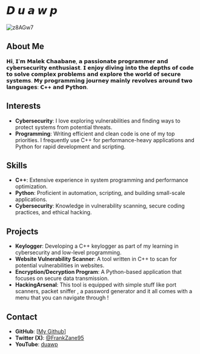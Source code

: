 # 𝘿 𝙪 𝙖 𝙬 𝙥

![z8AGw7](https://github.com/user-attachments/assets/079ae7b1-dc85-410d-aeda-d1f4d45eb5e4)




## About Me
𝗛𝗶, 𝗜'𝗺 𝗠𝗮𝗹𝗲𝗸 𝗖𝗵𝗮𝗮𝗯𝗮𝗻𝗲, 𝗮 𝗽𝗮𝘀𝘀𝗶𝗼𝗻𝗮𝘁𝗲 𝗽𝗿𝗼𝗴𝗿𝗮𝗺𝗺𝗲𝗿 𝗮𝗻𝗱 𝗰𝘆𝗯𝗲𝗿𝘀𝗲𝗰𝘂𝗿𝗶𝘁𝘆 𝗲𝗻𝘁𝗵𝘂𝘀𝗶𝗮𝘀𝘁. 𝗜 𝗲𝗻𝗷𝗼𝘆 𝗱𝗶𝘃𝗶𝗻𝗴 𝗶𝗻𝘁𝗼 𝘁𝗵𝗲 𝗱𝗲𝗽𝘁𝗵𝘀 𝗼𝗳 𝗰𝗼𝗱𝗲 𝘁𝗼 𝘀𝗼𝗹𝘃𝗲 𝗰𝗼𝗺𝗽𝗹𝗲𝘅 𝗽𝗿𝗼𝗯𝗹𝗲𝗺𝘀 𝗮𝗻𝗱 𝗲𝘅𝗽𝗹𝗼𝗿𝗲 𝘁𝗵𝗲 𝘄𝗼𝗿𝗹𝗱 𝗼𝗳 𝘀𝗲𝗰𝘂𝗿𝗲 𝘀𝘆𝘀𝘁𝗲𝗺𝘀. 𝗠𝘆 𝗽𝗿𝗼𝗴𝗿𝗮𝗺𝗺𝗶𝗻𝗴 𝗷𝗼𝘂𝗿𝗻𝗲𝘆 𝗺𝗮𝗶𝗻𝗹𝘆 𝗿𝗲𝘃𝗼𝗹𝘃𝗲𝘀 𝗮𝗿𝗼𝘂𝗻𝗱 𝘁𝘄𝗼 𝗹𝗮𝗻𝗴𝘂𝗮𝗴𝗲𝘀: **𝗖++** 𝗮𝗻𝗱 **𝗣𝘆𝘁𝗵𝗼𝗻**.

## Interests
- **Cybersecurity**: I love exploring vulnerabilities and finding ways to protect systems from potential threats.
- **Programming**: Writing efficient and clean code is one of my top priorities. I frequently use C++ for performance-heavy applications and Python for rapid development and scripting.

## Skills
- **C++**: Extensive experience in system programming and performance optimization.
- **Python**: Proficient in automation, scripting, and building small-scale applications.
- **Cybersecurity**: Knowledge in vulnerability scanning, secure coding practices, and ethical hacking.

## Projects
- **Keylogger**: Developing a C++ keylogger as part of my learning in cybersecurity and low-level programming.
- **Website Vulnerability Scanner**: A tool written in C++ to scan for potential vulnerabilities in websites.
- **Encryption/Decryption Program**: A Python-based application that focuses on secure data transmission.
- **HackingArsenal**: This tool is equipped with simple stuff like port scanners, packet sniffer ,  a password generator and it all comes with a menu that you can navigate through !

## Contact
- **GitHub**: [[My Github](https://github.com/duawp)]
- **Twitter (X)**: [@FrankZane95](https://twitter.com/FrankZane95)
- **YouTube**: [duawp](https://www.youtube.com/@duawp)

